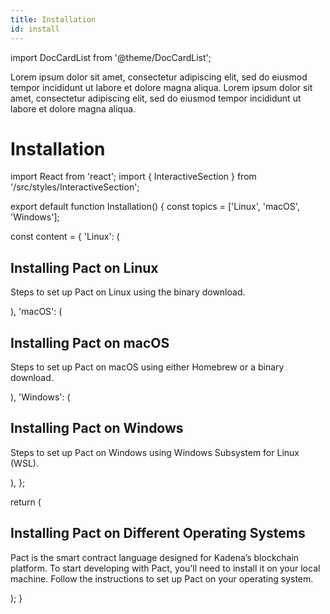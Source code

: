 ```yaml
---
title: Installation
id: install
---
```


import DocCardList from '@theme/DocCardList';

<head>
  <title>Installation</title>
  <meta name="description" content="Lorem ipsum dolor sit amet, consectetur adipiscing elit, sed do eiusmod tempor incididunt ut labore et dolore magna aliqua." />
</head>


Lorem ipsum dolor sit amet, consectetur adipiscing elit, sed do eiusmod tempor incididunt ut labore et dolore magna aliqua. Lorem ipsum dolor sit amet, consectetur adipiscing elit, sed do eiusmod tempor incididunt ut labore et dolore magna aliqua.

<DocCardList />


# Installation

<!-- # Installing Pact on Different Operating Systems

Pact is the smart contract language designed for **Kadena**’s blockchain platform. To start developing with **Pact**, you'll need to install it on your local machine. This section provides *step-by-step instructions* for installing **Pact** across various operating systems, ensuring that you can seamlessly integrate Pact into your development workflow regardless of whether you’re using **Windows. macOS, or Linux**.

Follow the instructions below to set up Pact on your operating system and get ready to build and deploy your smart contracts on **Kadena**’s blockchain. -->

import React from 'react';
import { InteractiveSection } from '/src/styles/InteractiveSection';

export default function Installation() {
  const topics = ['Linux', 'macOS', 'Windows'];

  const content = {
    'Linux': (
      <div>
        <h2>Installing Pact on Linux</h2>
        <p>Steps to set up Pact on Linux using the binary download.</p>
      </div>
    ),
     'macOS': (
      <div>
        <h2>Installing Pact on macOS</h2>
        <p>Steps to set up Pact on macOS using either Homebrew or a binary download.</p>
      </div>
    ),
    'Windows': (
      <div>
        <h2>Installing Pact on Windows</h2>
        <p>Steps to set up Pact on Windows using Windows Subsystem for Linux (WSL).</p>
      </div>
    ),
  };

  return (
    <div>
      <h2>Installing Pact on Different Operating Systems</h2>
      <p>Pact is the smart contract language designed for Kadena’s blockchain platform. To start developing with Pact, you'll need to install it on your local machine. Follow the instructions to set up Pact on your operating system.</p>
      <InteractiveSection topics={topics} content={content} />
    </div>
  );
}